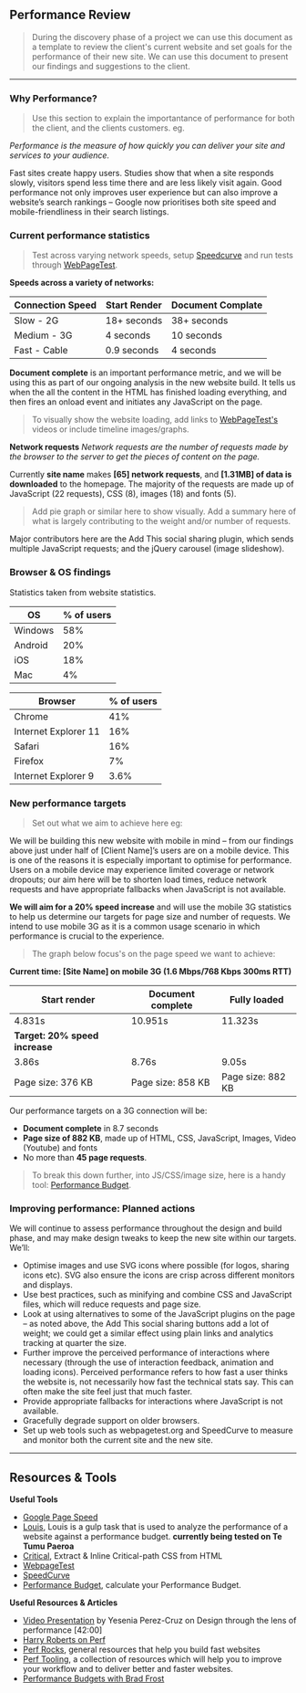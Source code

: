 ## Performance Review

> During the discovery phase of a project we can use this document as a template to review the client's current website and set goals for the performance of their new site. We can use this document to present our findings and suggestions to the client.

---

### Why Performance?

> Use this section to explain the importantance of performance for both the client, and the clients customers. eg.

*Performance is the measure of how quickly you can deliver your site and services to your audience.*

Fast sites create happy users. Studies show that when a site responds slowly, visitors spend less time there and are less likely visit again. Good performance not only improves user experience but can also improve a website’s search rankings – Google now prioritises both site speed and mobile-friendliness in their search listings.

### Current performance statistics

> Test across varying network speeds, setup [Speedcurve](https://speedcurve.com/) and run tests through [WebPageTest](http://www.webpagetest.org/).

**Speeds across a variety of networks:**

| Connection Speed | Start Render | Document Complate |
|---------|-----------|---------|
| Slow - 2G | 18+ seconds | 38+ seconds |
| Medium - 3G | 4 seconds | 10 seconds |
| Fast - Cable | 0.9 seconds | 4 seconds |

**Document complete** is an important performance metric, and we will be using this as part of our ongoing analysis in the new website build. It tells us when the all the content in the HTML has finished loading everything, and then fires an onload event and initiates any JavaScript on the page.

> To visually show the website loading, add links to [WebPageTest's](http://www.webpagetest.org/) videos or include timeline images/graphs.

**Network requests**
*Network requests are the number of requests made by the browser to the server to get the pieces of content on the page.*

Currently **site name** makes **[65] network requests**, and **[1.31MB] of data is downloaded** to the homepage. The majority of the requests are made up of JavaScript (22 requests), CSS (8), images (18) and fonts (5).

> Add pie graph or similar here to show visually.
> Add a summary here of what is largely contributing to the weight and/or number of requests.

Major contributors here are the Add This social sharing plugin, which sends multiple JavaScript requests; and the jQuery carousel (image slideshow).


### Browser & OS findings

Statistics taken from website statistics.

| OS | % of users |
|---------|-----------|
| Windows | 58% |
| Android | 20% |
| iOS | 18% |
| Mac | 4% |

| Browser | % of users |
|---------|-----------|
| Chrome | 41% |
| Internet Explorer 11 | 16% |
| Safari | 16% |
| Firefox | 7% |
| Internet Explorer 9 | 3.6% |


### New performance targets

> Set out what we aim to achieve here eg:

We will be building this new website with mobile in mind – from our findings above just under half of [Client Name]’s users are on a mobile device. This is one of the reasons it is especially important to optimise for performance. Users on a mobile device may experience limited coverage or network dropouts; our aim here will be to shorten load times, reduce network requests and have appropriate fallbacks when JavaScript is not available.

**We will aim for a 20% speed increase** and will use the mobile 3G statistics to help us determine our targets for page size and number of requests. We intend to use mobile 3G as it is a common usage scenario in which performance is crucial to the experience.

> The graph below focus's on the page speed we want to achieve:

**Current time: [Site Name] on mobile 3G (1.6 Mbps/768 Kbps 300ms RTT)**

| Start render | Document complete | Fully loaded |
|---------|-----------|-----------|
| 4.831s | 10.951s | 11.323s |
| **Target: 20% speed increase** |
| 3.86s | 8.76s | 9.05s |
| Page size: 376 KB | Page size: 858 KB | Page size: 882 KB |

Our performance targets on a 3G connection will be:
- **Document complete** in 8.7 seconds
- **Page size of 882 KB**, made up of HTML, CSS, JavaScript, Images, Video (Youtube) and fonts
- No more than **45 page requests**.

> To break this down further, into JS/CSS/image size, here is a handy tool: [Performance Budget](http://www.performancebudget.io/).

### Improving performance: Planned actions

We will continue to assess performance throughout the design and build phase, and may make design tweaks to keep the new site within our targets. We’ll:

- Optimise images and use SVG icons where possible (for logos, sharing icons etc). SVG also ensure the icons are crisp across different monitors and displays.
- Use best practices, such as minifying and combine CSS and JavaScript files, which will reduce requests and page size.
- Look at using alternatives to some of the JavaScript plugins on the page – as noted above, the Add This social sharing buttons add a lot of weight; we could get a similar effect using plain links and analytics tracking at quarter the size.
- Further improve the perceived performance of interactions where necessary (through the use of interaction feedback, animation and loading icons). Perceived performance refers to how fast a user thinks the website is, not necessarily how fast the technical stats say. This can often make the site feel just that much faster.
- Provide appropriate fallbacks for interactions where JavaScript is not available.
- Gracefully degrade support on older browsers.
- Set up web tools such as webpagetest.org and SpeedCurve to measure and monitor both the current site and the new site.

---

## Resources & Tools

**Useful Tools**
- [Google Page Speed](https://developers.google.com/speed/pagespeed/)
- [Louis](https://github.com/AvraamMavridis/gulp-louis), Louis is a gulp task that is used to analyze the performance of a website against a performance budget. **currently being tested on Te Tumu Paeroa**
- [Critical](https://www.npmjs.com/package/critical), Extract & Inline Critical-path CSS from HTML
- [WebpageTest](http://www.webpagetest.org/)
- [SpeedCurve](https://speedcurve.com/)
- [Performance Budget](http://www.performancebudget.io/), calculate your Performance Budget.

**Useful Resources & Articles**
- [Video Presentation](https://vimeo.com/135448379) by Yesenia Perez-Cruz on Design through the lens of performance [42:00]
- [Harry Roberts on Perf](http://csswizardry.com/2013/01/front-end-performance-for-web-designers-and-front-end-developers/)
- [Perf Rocks](http://perf.rocks/), general resources that help you build fast websites
- [Perf Tooling](http://www.perf-tooling.today/), a collection of resources which will help you to improve your workflow and to deliver better and faster websites.
- [Performance Budgets with Brad Frost](http://bradfrost.com/blog/post/performance-budget-builder/)